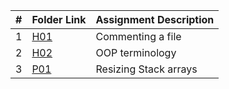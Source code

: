 
|   #   | Folder Link | Assignment Description |
| :---: | ----------- | ---------------------- |
|   1   |[H01]( https://github.com/Slturner980/2143-OOP-Turner/tree/master/Assignments/H01 ) |  Commenting a file | 
|   2   |[H02]( https://github.com/Slturner980/2143-OOP-Turner/tree/master/Assignments/H02 ) | OOP terminology  |
|   3   |[P01]( https://github.com/Slturner980/2143-OOP-Turner/tree/master/Assignments/P01)  | Resizing Stack arrays  |